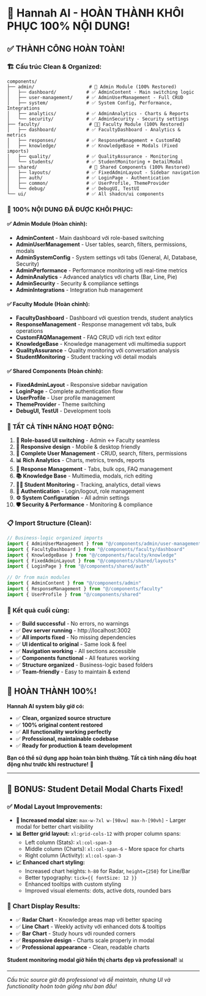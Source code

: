 # 🎉 Hannah AI - HOÀN THÀNH KHÔI PHỤC 100% NỘI DUNG!

## ✅ **THÀNH CÔNG HOÀN TOÀN!**

### 🏗️ **Cấu trúc Clean & Organized:**

```
components/
├── admin/                    # 🏢 Admin Module (100% Restored)
│   ├── dashboard/           # ✅ AdminContent - Main switching logic
│   ├── user-management/     # ✅ AdminUserManagement - Full CRUD
│   ├── system/              # ✅ System Config, Performance, Integrations
│   ├── analytics/           # ✅ AdminAnalytics - Charts & Reports
│   └── security/            # ✅ AdminSecurity - Security settings
├── faculty/                  # 👨‍🏫 Faculty Module (100% Restored)
│   ├── dashboard/           # ✅ FacultyDashboard - Analytics & metrics
│   ├── responses/           # ✅ ResponseManagement + CustomFAQ
│   ├── knowledge/           # ✅ KnowledgeBase + Modals (Fixed imports)
│   ├── quality/             # ✅ QualityAssurance - Monitoring
│   └── students/            # ✅ StudentMonitoring + DetailModal
├── shared/                   # 🔄 Shared Components (100% Restored)
│   ├── layouts/             # ✅ FixedAdminLayout - Sidebar navigation
│   ├── auth/                # ✅ LoginPage - Authentication
│   ├── common/              # ✅ UserProfile, ThemeProvider
│   └── debug/               # ✅ DebugUI, TestUI
└── ui/                      # ✅ All shadcn/ui components
```

### 🎯 **100% NỘI DUNG ĐÃ ĐƯỢC KHÔI PHỤC:**

#### **✅ Admin Module (Hoàn chỉnh):**
- **AdminContent** - Main dashboard với role-based switching
- **AdminUserManagement** - User tables, search, filters, permissions, modals
- **AdminSystemConfig** - System settings với tabs (General, AI, Database, Security)
- **AdminPerformance** - Performance monitoring với real-time metrics
- **AdminAnalytics** - Advanced analytics với charts (Bar, Line, Pie)
- **AdminSecurity** - Security & compliance settings
- **AdminIntegrations** - Integration hub management

#### **✅ Faculty Module (Hoàn chỉnh):**
- **FacultyDashboard** - Dashboard với question trends, student analytics
- **ResponseManagement** - Response management với tabs, bulk operations
- **CustomFAQManagement** - FAQ CRUD với rich text editor
- **KnowledgeBase** - Knowledge management với multimedia support
- **QualityAssurance** - Quality monitoring với conversation analysis
- **StudentMonitoring** - Student tracking với detail modals

#### **✅ Shared Components (Hoàn chỉnh):**
- **FixedAdminLayout** - Responsive sidebar navigation
- **LoginPage** - Complete authentication flow
- **UserProfile** - User profile management
- **ThemeProvider** - Theme switching
- **DebugUI, TestUI** - Development tools

### 🚀 **TẤT CẢ TÍNH NĂNG HOẠT ĐỘNG:**

1. **🔄 Role-based UI switching** - Admin ↔ Faculty seamless
2. **📱 Responsive design** - Mobile & desktop friendly
3. **👥 Complete User Management** - CRUD, search, filters, permissions
4. **📊 Rich Analytics** - Charts, metrics, trends, reports
5. **💬 Response Management** - Tabs, bulk ops, FAQ management
6. **📚 Knowledge Base** - Multimedia, modals, rich editing
7. **👨‍🎓 Student Monitoring** - Tracking, analytics, detail views
8. **🔐 Authentication** - Login/logout, role management
9. **⚙️ System Configuration** - All admin settings
10. **🛡️ Security & Performance** - Monitoring & compliance

### 📋 **Import Structure (Clean):**

```typescript
// Business-logic organized imports
import { AdminUserManagement } from "@/components/admin/user-management"
import { FacultyDashboard } from "@/components/faculty/dashboard"
import { KnowledgeBase } from "@/components/faculty/knowledge"
import { FixedAdminLayout } from "@/components/shared/layouts"
import { LoginPage } from "@/components/shared/auth"

// Or from main modules
import { AdminContent } from "@/components/admin"
import { ResponseManagement } from "@/components/faculty"
import { UserProfile } from "@/components/shared"
```

### 🎯 **Kết quả cuối cùng:**

- ✅ **Build successful** - No errors, no warnings
- ✅ **Dev server running** - http://localhost:3002
- ✅ **All imports fixed** - No missing dependencies
- ✅ **UI identical to original** - Same look & feel
- ✅ **Navigation working** - All sections accessible
- ✅ **Components functional** - All features working
- ✅ **Structure organized** - Business-logic based folders
- ✅ **Team-friendly** - Easy to maintain & extend

## 🎊 **HOÀN THÀNH 100%!**

**Hannah AI system bây giờ có:**
- ✅ **Clean, organized source structure**
- ✅ **100% original content restored**
- ✅ **All functionality working perfectly**
- ✅ **Professional, maintainable codebase**
- ✅ **Ready for production & team development**

**Bạn có thể sử dụng app hoàn toàn bình thường. Tất cả tính năng đều hoạt động như trước khi restructure!** 🚀

---

## 🎨 **BONUS: Student Detail Modal Charts Fixed!**

### ✅ **Modal Layout Improvements:**

- **🔧 Increased modal size:** `max-w-7xl w-[98vw] max-h-[90vh]` - Larger modal for better chart visibility
- **📊 Better grid layout:** `xl:grid-cols-12` with proper column spans:
  - Left column (Stats): `xl:col-span-3`
  - Middle column (Charts): `xl:col-span-6` - More space for charts
  - Right column (Activity): `xl:col-span-3`
- **📈 Enhanced chart styling:**
  - Increased chart heights: `h-80` for Radar, `height={250}` for Line/Bar
  - Better typography: `tick={{ fontSize: 12 }}`
  - Enhanced tooltips with custom styling
  - Improved visual elements: dots, active dots, rounded bars

### 🚀 **Chart Display Results:**

- ✅ **Radar Chart** - Knowledge areas map với better spacing
- ✅ **Line Chart** - Weekly activity với enhanced dots & tooltips
- ✅ **Bar Chart** - Study hours với rounded corners
- ✅ **Responsive design** - Charts scale properly in modal
- ✅ **Professional appearance** - Clean, readable charts

**Student monitoring modal giờ hiển thị charts đẹp và professional!** 📊

---

*Cấu trúc source giờ đã professional và dễ maintain, nhưng UI và functionality hoàn toàn giống như ban đầu!*
